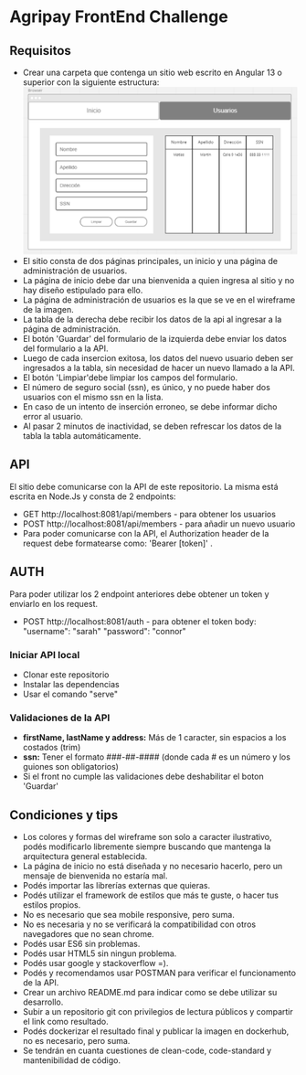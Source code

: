 # Agripay FrontEnd Challenge
## Requisitos
* Crear una carpeta que contenga un sitio web escrito en Angular 13 o superior con la siguiente estructura:
![alt text](https://github.com/ab-system-project/frontend-challenge/blob/main/design.png "Wireframe")
* El sitio consta de dos páginas principales, un inicio y una página de administración de usuarios.
* La página de inicio debe dar una bienvenida a quien ingresa al sitio y no hay diseño estipulado para ello.
* La página de administración de usuarios es la que se ve en el wireframe de la imagen.
* La tabla de la derecha debe recibir los datos de la api al ingresar a la página de administración.
* El botón 'Guardar' del formulario de la izquierda debe enviar los datos del formulario a la API.
* Luego de cada insercion exitosa, los datos del nuevo usuario deben ser ingresados a la tabla, sin necesidad de hacer un nuevo llamado a la API.
* El botón 'Limpiar'debe limpiar los campos del formulario.
* El número de seguro social (ssn), es único, y no puede haber dos usuarios con el mismo ssn en la lista.
* En caso de un intento de inserción erroneo, se debe informar dicho error al usuario.
* Al pasar 2 minutos de inactividad, se deben refrescar los datos de la tabla la tabla automáticamente.

## API
El sitio debe comunicarse con la API de este repositorio. La misma está escrita en Node.Js y consta de 2 endpoints:
* GET http://localhost:8081/api/members - para obtener los usuarios
* POST http://localhost:8081/api/members - para añadir un nuevo usuario
* Para poder comunicarse con la API, el Authorization header de la request debe formatearse como: 'Bearer [token]' .

## AUTH
Para poder utilizar los 2 endpoint anteriores debe obtener un token y enviarlo en los request.
* POST http://localhost:8081/auth - para obtener el token
body:
  "username": "sarah"
  "password": "connor"

### Iniciar API local
* Clonar este repositorio
* Instalar las dependencias
* Usar el comando "serve"

### Validaciones de la API
* **firstName, lastName y address:** Más de 1 caracter, sin espacios a los costados (trim)
* **ssn:** Tener el formato ###-##-#### (donde cada # es un número y los guiones son obligatorios)
* Si el front no cumple las validaciones debe deshabilitar el boton 'Guardar'

## Condiciones y tips
* Los colores y formas del wireframe son solo a caracter ilustrativo, podés modificarlo libremente siempre buscando que mantenga la arquitectura general establecida.
* La página de inicio no está diseñada y no necesario hacerlo, pero un mensaje de bienvenida no estaría mal.
* Podés importar las librerías externas que quieras.
* Podés utilizar el framework de estilos que más te guste, o hacer tus estilos propios.
* No es necesario que sea mobile responsive, pero suma.
* No es necesaria y no se verificará la compatibilidad con otros navegadores que no sean chrome.
* Podés usar ES6 sin problemas.
* Podés usar HTML5 sin ningun problema.
* Podés usar google y stackoverflow =).
* Podés y recomendamos usar POSTMAN para verificar el funcionamento de la API.
* Crear un archivo README.md para indicar como se debe utilizar su desarrollo.
* Subir a un repositorio git con privilegios de lectura públicos y compartir el link como resultado.
* Podés dockerizar el resultado final y publicar la imagen en dockerhub, no es necesario, pero suma.
* Se tendrán en cuanta cuestiones de clean-code, code-standard y mantenibilidad de código.

